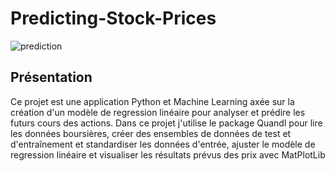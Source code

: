 # Predicting-Stock-Prices

![prediction](https://thecodex.me/static/d8d6e094a56079173e80adbacadc2227/predict-gif-small.gif.gif)

## Présentation
Ce projet est une application Python et Machine Learning axée sur la création d'un modèle de regression linéaire pour analyser et prédire les futurs cours des actions.
Dans ce projet j'utilise le package Quandl pour lire les données boursières, créer des ensembles de données de test et d'entraînement et standardiser les données d'entrée, ajuster le modèle de regression linéaire et visualiser les résultats prévus des prix avec MatPlotLib
